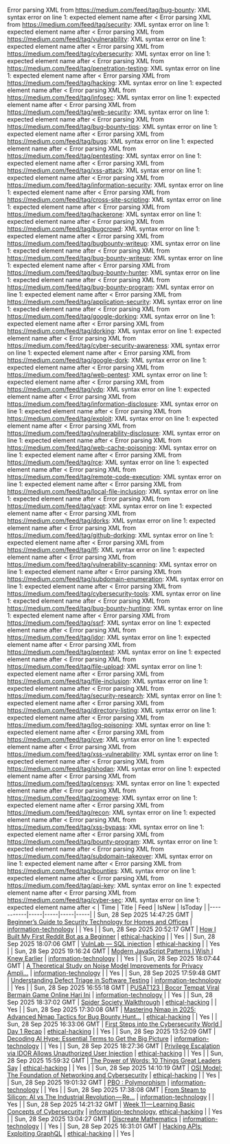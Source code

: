 Error parsing XML from https://medium.com/feed/tag/bug-bounty: XML syntax error on line 1: expected element name after <
Error parsing XML from https://medium.com/feed/tag/security: XML syntax error on line 1: expected element name after <
Error parsing XML from https://medium.com/feed/tag/vulnerability: XML syntax error on line 1: expected element name after <
Error parsing XML from https://medium.com/feed/tag/cybersecurity: XML syntax error on line 1: expected element name after <
Error parsing XML from https://medium.com/feed/tag/penetration-testing: XML syntax error on line 1: expected element name after <
Error parsing XML from https://medium.com/feed/tag/hacking: XML syntax error on line 1: expected element name after <
Error parsing XML from https://medium.com/feed/tag/infosec: XML syntax error on line 1: expected element name after <
Error parsing XML from https://medium.com/feed/tag/web-security: XML syntax error on line 1: expected element name after <
Error parsing XML from https://medium.com/feed/tag/bug-bounty-tips: XML syntax error on line 1: expected element name after <
Error parsing XML from https://medium.com/feed/tag/bugs: XML syntax error on line 1: expected element name after <
Error parsing XML from https://medium.com/feed/tag/pentesting: XML syntax error on line 1: expected element name after <
Error parsing XML from https://medium.com/feed/tag/xss-attack: XML syntax error on line 1: expected element name after <
Error parsing XML from https://medium.com/feed/tag/information-security: XML syntax error on line 1: expected element name after <
Error parsing XML from https://medium.com/feed/tag/cross-site-scripting: XML syntax error on line 1: expected element name after <
Error parsing XML from https://medium.com/feed/tag/hackerone: XML syntax error on line 1: expected element name after <
Error parsing XML from https://medium.com/feed/tag/bugcrowd: XML syntax error on line 1: expected element name after <
Error parsing XML from https://medium.com/feed/tag/bugbounty-writeup: XML syntax error on line 1: expected element name after <
Error parsing XML from https://medium.com/feed/tag/bug-bounty-writeup: XML syntax error on line 1: expected element name after <
Error parsing XML from https://medium.com/feed/tag/bug-bounty-hunter: XML syntax error on line 1: expected element name after <
Error parsing XML from https://medium.com/feed/tag/bug-bounty-program: XML syntax error on line 1: expected element name after <
Error parsing XML from https://medium.com/feed/tag/application-security: XML syntax error on line 1: expected element name after <
Error parsing XML from https://medium.com/feed/tag/google-dorking: XML syntax error on line 1: expected element name after <
Error parsing XML from https://medium.com/feed/tag/dorking: XML syntax error on line 1: expected element name after <
Error parsing XML from https://medium.com/feed/tag/cyber-security-awareness: XML syntax error on line 1: expected element name after <
Error parsing XML from https://medium.com/feed/tag/google-dork: XML syntax error on line 1: expected element name after <
Error parsing XML from https://medium.com/feed/tag/web-pentest: XML syntax error on line 1: expected element name after <
Error parsing XML from https://medium.com/feed/tag/vdp: XML syntax error on line 1: expected element name after <
Error parsing XML from https://medium.com/feed/tag/information-disclosure: XML syntax error on line 1: expected element name after <
Error parsing XML from https://medium.com/feed/tag/exploit: XML syntax error on line 1: expected element name after <
Error parsing XML from https://medium.com/feed/tag/vulnerability-disclosure: XML syntax error on line 1: expected element name after <
Error parsing XML from https://medium.com/feed/tag/web-cache-poisoning: XML syntax error on line 1: expected element name after <
Error parsing XML from https://medium.com/feed/tag/rce: XML syntax error on line 1: expected element name after <
Error parsing XML from https://medium.com/feed/tag/remote-code-execution: XML syntax error on line 1: expected element name after <
Error parsing XML from https://medium.com/feed/tag/local-file-inclusion: XML syntax error on line 1: expected element name after <
Error parsing XML from https://medium.com/feed/tag/vapt: XML syntax error on line 1: expected element name after <
Error parsing XML from https://medium.com/feed/tag/dorks: XML syntax error on line 1: expected element name after <
Error parsing XML from https://medium.com/feed/tag/github-dorking: XML syntax error on line 1: expected element name after <
Error parsing XML from https://medium.com/feed/tag/lfi: XML syntax error on line 1: expected element name after <
Error parsing XML from https://medium.com/feed/tag/vulnerability-scanning: XML syntax error on line 1: expected element name after <
Error parsing XML from https://medium.com/feed/tag/subdomain-enumeration: XML syntax error on line 1: expected element name after <
Error parsing XML from https://medium.com/feed/tag/cybersecurity-tools: XML syntax error on line 1: expected element name after <
Error parsing XML from https://medium.com/feed/tag/bug-bounty-hunting: XML syntax error on line 1: expected element name after <
Error parsing XML from https://medium.com/feed/tag/ssrf: XML syntax error on line 1: expected element name after <
Error parsing XML from https://medium.com/feed/tag/idor: XML syntax error on line 1: expected element name after <
Error parsing XML from https://medium.com/feed/tag/pentest: XML syntax error on line 1: expected element name after <
Error parsing XML from https://medium.com/feed/tag/file-upload: XML syntax error on line 1: expected element name after <
Error parsing XML from https://medium.com/feed/tag/file-inclusion: XML syntax error on line 1: expected element name after <
Error parsing XML from https://medium.com/feed/tag/security-research: XML syntax error on line 1: expected element name after <
Error parsing XML from https://medium.com/feed/tag/directory-listing: XML syntax error on line 1: expected element name after <
Error parsing XML from https://medium.com/feed/tag/log-poisoning: XML syntax error on line 1: expected element name after <
Error parsing XML from https://medium.com/feed/tag/cve: XML syntax error on line 1: expected element name after <
Error parsing XML from https://medium.com/feed/tag/xss-vulnerability: XML syntax error on line 1: expected element name after <
Error parsing XML from https://medium.com/feed/tag/shodan: XML syntax error on line 1: expected element name after <
Error parsing XML from https://medium.com/feed/tag/censys: XML syntax error on line 1: expected element name after <
Error parsing XML from https://medium.com/feed/tag/zoomeye: XML syntax error on line 1: expected element name after <
Error parsing XML from https://medium.com/feed/tag/recon: XML syntax error on line 1: expected element name after <
Error parsing XML from https://medium.com/feed/tag/xss-bypass: XML syntax error on line 1: expected element name after <
Error parsing XML from https://medium.com/feed/tag/bounty-program: XML syntax error on line 1: expected element name after <
Error parsing XML from https://medium.com/feed/tag/subdomain-takeover: XML syntax error on line 1: expected element name after <
Error parsing XML from https://medium.com/feed/tag/bounties: XML syntax error on line 1: expected element name after <
Error parsing XML from https://medium.com/feed/tag/api-key: XML syntax error on line 1: expected element name after <
Error parsing XML from https://medium.com/feed/tag/cyber-sec: XML syntax error on line 1: expected element name after <
| Time | Title | Feed | IsNew | IsToday |
|-----------|-----|-----|-----|-----|
| Sun, 28 Sep 2025 14:47:25 GMT | [Beginner’s Guide to Security Technology for Homes and Offices](https://freedium.cfd/https://medium.com/p/268614a3b081) | [information-technology](https://medium.com/feed/tag/information-technology) |  | Yes |
| Sun, 28 Sep 2025 20:52:17 GMT | [How I Built My First Reddit Bot as a Beginner](https://freedium.cfd/https://medium.com/p/935d798188a0) | [ethical-hacking](https://medium.com/feed/tag/ethical-hacking) |  | Yes |
| Sun, 28 Sep 2025 18:07:06 GMT | [VulnLab — SQL injection](https://freedium.cfd/https://medium.com/p/f7dc558aacd8) | [ethical-hacking](https://medium.com/feed/tag/ethical-hacking) |  | Yes |
| Sun, 28 Sep 2025 19:16:24 GMT | [Modern JavaScript Patterns I Wish I Knew Earlier](https://freedium.cfd/https://medium.com/p/b79239791b16) | [information-technology](https://medium.com/feed/tag/information-technology) |  | Yes |
| Sun, 28 Sep 2025 18:07:44 GMT | [A Theoretical Study on Noise Model Improvements for Privacy Ampli...](https://freedium.cfd/https://medium.com/p/0d37eb51f0af) | [information-technology](https://medium.com/feed/tag/information-technology) |  | Yes |
| Sun, 28 Sep 2025 17:59:48 GMT | [Understanding Defect Triage in Software Testing](https://freedium.cfd/https://medium.com/p/26bb128cf7d9) | [information-technology](https://medium.com/feed/tag/information-technology) |  | Yes |
| Sun, 28 Sep 2025 16:55:18 GMT | [PUSAT123 \| Bocor Tempat Viral Bermain Game Online Hari Ini](https://freedium.cfd/https://medium.com/p/db61feb0c973) | [information-technology](https://medium.com/feed/tag/information-technology) |  | Yes |
| Sun, 28 Sep 2025 18:37:02 GMT | [Spider Society Walkthrough](https://freedium.cfd/https://medium.com/p/cd5fa1acedcc) | [ethical-hacking](https://medium.com/feed/tag/ethical-hacking) |  | Yes |
| Sun, 28 Sep 2025 17:30:08 GMT | [Mastering Nmap in 2025: Advanced Nmap Tactics for Bug Bounty Hunt...](https://freedium.cfd/https://medium.com/p/ca5f53378c0d) | [ethical-hacking](https://medium.com/feed/tag/ethical-hacking) |  | Yes |
| Sun, 28 Sep 2025 16:33:06 GMT | [First Steps into the Cybersecurity World \| Day 1 Recap](https://freedium.cfd/https://medium.com/p/b7c3f8584a2d) | [ethical-hacking](https://medium.com/feed/tag/ethical-hacking) |  | Yes |
| Sun, 28 Sep 2025 13:52:09 GMT | [Decoding AI Hype: Essential Terms to Get the Big Picture](https://freedium.cfd/https://medium.com/p/e898a10fc7f1) | [information-technology](https://medium.com/feed/tag/information-technology) |  | Yes |
| Sun, 28 Sep 2025 18:27:36 GMT | [Privilege Escalation via IDOR Allows Unauthorized User Injection](https://freedium.cfd/https://medium.com/p/f822aa64b528) | [ethical-hacking](https://medium.com/feed/tag/ethical-hacking) |  | Yes |
| Sun, 28 Sep 2025 15:59:32 GMT | [The Power of Words: 10 Things Great Leaders Say](https://freedium.cfd/https://medium.com/p/ea3627203249) | [ethical-hacking](https://medium.com/feed/tag/ethical-hacking) |  | Yes |
| Sun, 28 Sep 2025 14:10:19 GMT | [OSI Model: The Foundation of Networking and Cybersecurity](https://freedium.cfd/https://medium.com/p/6a1bf9f6b25a) | [ethical-hacking](https://medium.com/feed/tag/ethical-hacking) |  | Yes |
| Sun, 28 Sep 2025 19:01:32 GMT | [PBO : Polymorphism](https://freedium.cfd/https://medium.com/p/406ec700ff3b) | [information-technology](https://medium.com/feed/tag/information-technology) |  | Yes |
| Sun, 28 Sep 2025 17:38:08 GMT | [From Steam to Silicon: AI vs The Industrial Revolution — Re...](https://freedium.cfd/https://medium.com/p/d83da12a883e) | [information-technology](https://medium.com/feed/tag/information-technology) |  | Yes |
| Sun, 28 Sep 2025 14:21:32 GMT | [Week 11 — Learning Basic Concepts of Cybersecurity](https://freedium.cfd/https://medium.com/p/0316beed3df7) | [information-technology](https://medium.com/feed/tag/information-technology), [ethical-hacking](https://medium.com/feed/tag/ethical-hacking) |  | Yes |
| Sun, 28 Sep 2025 13:04:27 GMT | [Discreate Mathematics](https://freedium.cfd/https://medium.com/p/177dc61cf910) | [information-technology](https://medium.com/feed/tag/information-technology) |  | Yes |
| Sun, 28 Sep 2025 16:31:01 GMT | [Hacking APIs: Exploiting GraphQL](https://freedium.cfd/https://medium.com/p/1b69e6b3f0fe) | [ethical-hacking](https://medium.com/feed/tag/ethical-hacking) |  | Yes |
